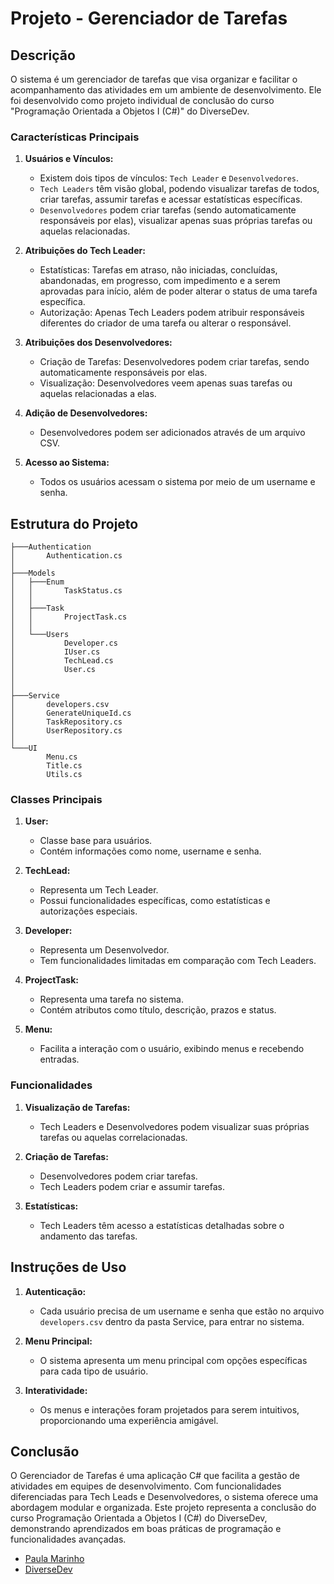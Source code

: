 # Projeto - Gerenciador de Tarefas

## Descrição

O sistema é um gerenciador de tarefas que visa organizar e facilitar o acompanhamento das atividades em um ambiente de desenvolvimento. Ele foi desenvolvido como projeto individual de conclusão do curso "Programação Orientada a Objetos I (C#)" do DiverseDev.

### Características Principais

1. **Usuários e Vínculos:**

   - Existem dois tipos de vínculos: `Tech Leader` e `Desenvolvedores`.
   - `Tech Leaders` têm visão global, podendo visualizar tarefas de todos, criar tarefas, assumir tarefas e acessar estatísticas específicas.
   - `Desenvolvedores` podem criar tarefas (sendo automaticamente responsáveis por elas), visualizar apenas suas próprias tarefas ou aquelas relacionadas.

2. **Atribuições do Tech Leader:**

   - Estatísticas: Tarefas em atraso, não iniciadas, concluídas, abandonadas, em progresso, com impedimento e a serem aprovadas para início, além de poder alterar o status de uma tarefa específica.
   - Autorização: Apenas Tech Leaders podem atribuir responsáveis diferentes do criador de uma tarefa ou alterar o responsável.

3. **Atribuições dos Desenvolvedores:**

   - Criação de Tarefas: Desenvolvedores podem criar tarefas, sendo automaticamente responsáveis por elas.
   - Visualização: Desenvolvedores veem apenas suas tarefas ou aquelas relacionadas a elas.

4. **Adição de Desenvolvedores:**

   - Desenvolvedores podem ser adicionados através de um arquivo CSV.

5. **Acesso ao Sistema:**
   - Todos os usuários acessam o sistema por meio de um username e senha.

## Estrutura do Projeto

```
├───Authentication
│       Authentication.cs
│
├───Models
│   ├───Enum
│   │       TaskStatus.cs
│   │
│   ├───Task
│   │       ProjectTask.cs
│   │
│   └───Users
│           Developer.cs
│           IUser.cs
│           TechLead.cs
│           User.cs
│
│
├───Service
│       developers.csv
│       GenerateUniqueId.cs
│       TaskRepository.cs
│       UserRepository.cs
│
└───UI
        Menu.cs
        Title.cs
        Utils.cs
```

### Classes Principais

1. **User:**

   - Classe base para usuários.
   - Contém informações como nome, username e senha.

2. **TechLead:**

   - Representa um Tech Leader.
   - Possui funcionalidades específicas, como estatísticas e autorizações especiais.

3. **Developer:**

   - Representa um Desenvolvedor.
   - Tem funcionalidades limitadas em comparação com Tech Leaders.

4. **ProjectTask:**

   - Representa uma tarefa no sistema.
   - Contém atributos como título, descrição, prazos e status.

5. **Menu:**
   - Facilita a interação com o usuário, exibindo menus e recebendo entradas.

### Funcionalidades

1. **Visualização de Tarefas:**

   - Tech Leaders e Desenvolvedores podem visualizar suas próprias tarefas ou aquelas correlacionadas.

2. **Criação de Tarefas:**

   - Desenvolvedores podem criar tarefas.
   - Tech Leaders podem criar e assumir tarefas.

3. **Estatísticas:**
   - Tech Leaders têm acesso a estatísticas detalhadas sobre o andamento das tarefas.

## Instruções de Uso

1. **Autenticação:**

   - Cada usuário precisa de um username e senha que estão no arquivo `developers.csv` dentro da pasta Service, para entrar no sistema.

2. **Menu Principal:**

   - O sistema apresenta um menu principal com opções específicas para cada tipo de usuário.

3. **Interatividade:**
   - Os menus e interações foram projetados para serem intuitivos, proporcionando uma experiência amigável.

## Conclusão

O Gerenciador de Tarefas é uma aplicação C# que facilita a gestão de atividades em equipes de desenvolvimento. Com funcionalidades diferenciadas para Tech Leads e Desenvolvedores, o sistema oferece uma abordagem modular e organizada. Este projeto representa a conclusão do curso Programação Orientada a Objetos I (C#) do DiverseDev, demonstrando aprendizados em boas práticas de programação e funcionalidades avançadas.

- [Paula Marinho](https://github.com/paulaandrezza)
- [DiverseDev](https://ada.tech/sou-aluno/programas/mercado-eletronico-diversedev)
